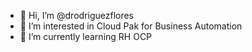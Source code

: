 - 👋 Hi, I’m @drodriguezflores
- 👀 I’m interested in Cloud Pak for Business Automation
- 🌱 I’m currently learning RH OCP

<!---
drodriguezflores/drodriguezflores is a ✨ special ✨ repository because its `README.md` (this file) appears on your GitHub profile.
You can click the Preview link to take a look at your changes.
--->
